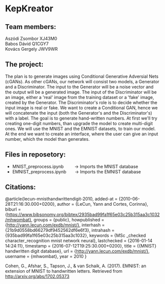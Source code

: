 # KepKreator

## Team members:
Aszódi Zsombor XJ43M0 \
Babos Dávid Q1CGY7 \
Kovács Gergely JWV9WR

## The project:
The plan is to generate images using Conditional Generative Adversial Nets (cGANs). As other cGANs, our network will consist two models, a Generator and a Discriminator. The input to the Generator will be a noise vector and the output will be a generated image. The input of the Discriminator will be an image, either a 'real' image from the training dataset or a 'fake' image, created by the Generator. The Discriminator's role is to decide whether the input image is real or fake. We want to create a Conditional GAN, hence we will concatenate the input (both the Generator's and the Discriminator's) with a label. The goal is to generate hand-written numbers. At first we'll try creating one-digit numbers, than upgrade the model to create multi-digit ones. We will use the MNIST and the EMNIST datasets, to train our model. At the end we want to create an interface, where the user can give an input number, which the model than generates.

## Files in reposetory:
 - MNIST_preprocess.ipynb  &nbsp;&nbsp;&nbsp;&nbsp;&nbsp;&nbsp;&nbsp; -> Imports the MNIST database
 - EMNIST_preprocess.ipynb  &nbsp;&nbsp;&nbsp;&nbsp;&nbsp; -> Imports the EMNIST database

## Citations:
@article{lecun-mnisthandwrittendigit-2010,
  added-at = {2010-06-28T21:16:30.000+0200},
  author = {LeCun, Yann and Cortes, Corinna},
  biburl = {https://www.bibsonomy.org/bibtex/2935bad99fa1f65e03c25b315aa3c1032/mhwombat},
  groups = {public},
  howpublished = {http://yann.lecun.com/exdb/mnist/},
  interhash = {21b9d0558bd66279df9452562df6e6f3},
  intrahash = {935bad99fa1f65e03c25b315aa3c1032},
  keywords = {MSc _checked character_recognition mnist network neural},
  lastchecked = {2016-01-14 14:24:11},
  timestamp = {2016-07-12T19:25:30.000+0200},
  title = {{MNIST} handwritten digit database},
  url = {http://yann.lecun.com/exdb/mnist/},
  username = {mhwombat},
  year = 2010
}

Cohen, G., Afshar, S., Tapson, J., & van Schaik, A. (2017). EMNIST: an extension of MNIST to handwritten letters. Retrieved from http://arxiv.org/abs/1702.05373



